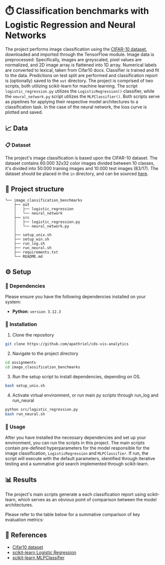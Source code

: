 # ⏱️ Classification benchmarks with Logistic Regression and Neural Networks

The project performs image classification using the [CIFAR-10 dataset](https://www.cs.toronto.edu/~kriz/cifar.html), downloaded and imported through the TensorFlow module. Image data is preprocessed: Specifically, images are greyscaled, pixel values are normalized, and 2D image array is flattened into 1D array. Numerical labels are converted to lexical, taken from Cifar10 docs. Classifier is trained and fit to the data. Predictions on test split are performed and classification report is (optionally) saved to the `out` directory. The project is comprised of two scripts, both utilizing scikit-learn for machine learning. The script `logistic_regression.py` utilizes the `LogisticRegression()` classifier, while the `neural_network.py` script utilizes the `MLPClassifier()`. Both scripts serve as pipelines for applying their respective model architectures to a classification task. In the case of the neural network, the loss curve is plotted and saved.

## 📈 Data

### 📋 Dataset
The project's image classification is based upon the CIFAR-10 dataset. The dataset contains 60.000 32x32 color images divided between 10 classes, it's divided into 50.000 training images and 10.000 test images (83/17). The dataset should be placed in the `in` directory, and can be sourced [here](https://www.cs.toronto.edu/~kriz/cifar.html).

## 📂 Project structure
```
└── image_classification_benchmarks
	├── out
	│   ├── logistic_regression
	│   └── neural_network
	├── src
	│   ├── logistic_regression.py
   	│   └── neural_network.py
	│
	├── setup_unix.sh
	├── setup_win.sh
	├── run_log.sh
	├── run_neural.sh
	├── requirements.txt
	└── README.md
```

## ⚙️ Setup
### 🐍 Dependencies
Please ensure you have the following dependencies installed on your system:
- **Python**: `version 3.12.3`

### 💾 Installation
1. Clone the repository
```sh
git clone https://github.com/apathriel/cds-vis-analytics
```
2. Navigate to the project directory
```sh
cd assignments
cd image_classification_benchmarks
```
3. Run the setup script to install dependencies, depending on OS.
```sh
bash setup_unix.sh
```
4. Activate virtual environment, or run main py scripts through run_log and run_neural
```sh
python src/logistic_regression.py
bash run_neural.sh
```

### 🚀 Usage
After you have installed the necessary dependencies and set up your environment, you can run the scripts in this project. The main scripts contain pre-defined hyperparameters for the model responsible for the image classification, `LogisticRegression` and `MLPClassifier`. If run, the script will execute with the default parameters, identified through iterative testing and a summative grid search implemented through scikit-learn.

## 📊 Results

The project's main scripts generate a each classification report using scikit-learn, which serves as an obvious point of comparison between the model architectures.

Please refer to the table below for a summative comparison of key evaluation metrics:

## 📖 References
- [Cifar10 dataset](https://www.cs.toronto.edu/~kriz/cifar.html)
- [scikit-learn Logistic Regression](https://scikit-learn.org/stable/modules/generated/sklearn.linear_model.LogisticRegression.html)
- [scikit-learn MLPClassifier](https://scikit-learn.org/stable/modules/generated/sklearn.neural_network.MLPClassifier.html)